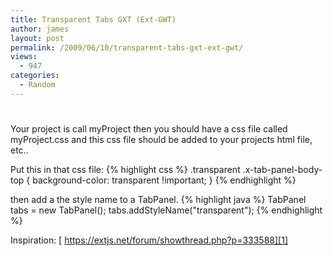 ```yaml
---
title: Transparent Tabs GXT (Ext-GWT)
author: james
layout: post
permalink: /2009/06/10/transparent-tabs-gxt-ext-gwt/
views:
  - 947
categories:
  - Random
---
```

# 

Your project is call myProject then you should have a css file called myProject.css and this css file should be added to your projects html file, etc..

Put this in that css file:
{% highlight css %}
    .transparent .x-tab-panel-body-top {
        background-color: transparent !important;
    }
{% endhighlight %}

then add a the style name to a TabPanel.
{% highlight java %}
    TabPanel tabs = new TabPanel();
    tabs.addStyleName("transparent");
{% endhighlight %}

Inspiration: [ https://extjs.net/forum/showthread.php?p=333588][1]

 [1]: https://extjs.net/forum/showthread.php?p=333588
